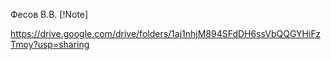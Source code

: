 Фесов В.В.
[!Note]

https://drive.google.com/drive/folders/1aj1nhjM894SFdDH6ssVbQQGYHiFzTmoy?usp=sharing
